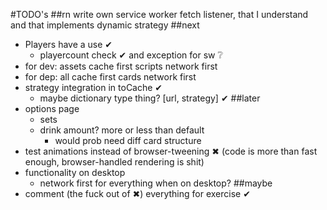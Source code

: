 #TODO's
##rn
write own service worker fetch listener, that I understand and that implements dynamic strategy
##next
- Players have a use  ✔
  - playercount check ✔ and exception for sw ❔
- for dev: assets cache first scripts network first
- for dep: all cache first cards network first 
- strategy integration in toCache ✔
  - maybe dictionary type thing? [url, strategy] ✔
##later
- options page
  - sets
  - drink amount? more or less than default
    - would prob need diff card structure
- test animations instead of browser-tweening ✖ (code is more than fast enough, browser-handled rendering is shit)
- functionality on desktop
  - network first for everything when on desktop?
##maybe
- comment (the fuck out of ✖) everything for exercise ✔